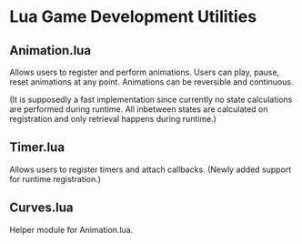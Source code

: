 # Lua Game Development Utilities
## Animation.lua
Allows users to register and perform animations. Users can play, pause, reset animations at any point. Animations can be reversible and continuous.

(It is supposedly a fast implementation since currently no state calculations are performed during runtime. All inbetween states are calculated on registration and only retrieval happens during runtime.)

## Timer.lua
Allows users to register timers and attach callbacks. (Newly added support for runtime registration.)

## Curves.lua
Helper module for Animation.lua.
